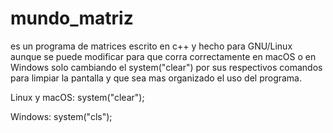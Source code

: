 # mundo_matriz
es un programa de matrices escrito en c++ y hecho para GNU/Linux aunque se puede modificar para que corra correctamente en macOS o en Windows solo cambiando el system("clear") por sus respectivos comandos para limpiar la pantalla y que sea mas organizado el uso del programa.

Linux y macOS: system("clear");

Windows: system("cls");
